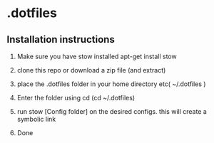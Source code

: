 # .dotfiles #

## Installation instructions

1. Make sure you have stow installed
    apt-get install stow

2. clone this repo or download a zip file (and extract)
3. place the .dotfiles folder in your home directory etc( ~/.dotfiles )
4. Enter the folder using cd (cd ~/.dotfiles)
5. run stow [Config folder] on the desired configs.  this will create a symbolic link 

6. Done 

